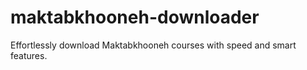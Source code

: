 # maktabkhooneh-downloader
Effortlessly download Maktabkhooneh courses with speed and smart features.
